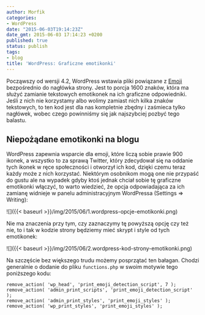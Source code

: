 ```yaml
---
author: Morfik
categories:
- WordPress
date: "2015-06-03T19:14:23Z"
date_gmt: 2015-06-03 17:14:23 +0200
published: true
status: publish
tags:
- blog
title: 'WordPress: Graficzne emotikonki'
---
```


Począwszy od wersji 4.2, WordPress wstawia pliki powiązane z
[Emoji](https://codex.wordpress.org/Emoji) bezpośrednio do nagłówka strony. Jest to porcja 1600
znaków, która ma służyć zamianie tekstowych emotikonek na ich graficzne odpowiedniki. Jeśli z nich
nie korzystamy albo wolimy zamiast nich kilka znaków tekstowych, to ten kod jest dla nas kompletnie
zbędny i zaśmieca tylko nagłówek, wobec czego powinniśmy się jak najszybciej pozbyć tego balastu.

<!--more-->
## Niepożądane emotikonki na blogu

WordPress zapewnia wsparcie dla emoji, które liczą sobie prawie 900 ikonek, a wszystko to za sprawą
Twitter, który zdecydował się na oddanie tych ikonek w ręce społeczności i otworzył ich kod, dzięki
czemu teraz każdy może z nich korzystać. Niektórym osobnikom mogą one nie przypaść do gustu ale na
wypadek gdyby ktoś jednak chciał sobie tę graficzne emotikonki włączyć, to warto wiedzieć, że opcja
odpowiadająca za ich zamianę widnieje w panelu administracyjnym WordPressa (Settings =\> Writing):

![]({{< baseurl >}}/img/2015/06/1.wordpress-opcje-emotikonki.png)

Nie ma znaczenia przy tym, czy zaznaczymy tę powyższą opcję czy też nie, to i tak w kodzie strony
będziemy mieć skrypt i style od tych emotikonek:

![]({{< baseurl >}}/img/2015/06/2.wordpress-kod-strony-emotikonki.png)

Na szczęście bez większego trudu możemy posprzątać ten bałagan. Chodzi generalnie o dodanie do pliku
`functions.php` w swoim motywie tego poniższego kodu:

    remove_action( 'wp_head', 'print_emoji_detection_script', 7 );
    remove_action( 'admin_print_scripts', 'print_emoji_detection_script' );
    remove_action( 'admin_print_styles', 'print_emoji_styles' );
    remove_action( 'wp_print_styles', 'print_emoji_styles' );
